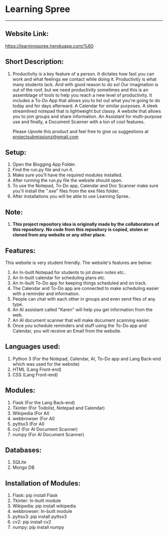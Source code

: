 # Learning Spree
-----------------------------------

Website Link:
-------------------------------------
https://learningspree.herokuapp.com/%60

Short Description:
--------------------------------------------------
1. Productivity is a key feature of a person. It dictates how fast you can work and what feelings we contact while doing it. Productivity is what many students lack. And with good reason to do so! Our imagination is out of the roof, but we need productivity sometimes and this is an assemblage of tools to help you reach a new level of productivity. It includes a To-Do App that allows you to list out what you're going to do today and for days afterward. A Calendar for similar purposes. A sleek streamlined notepad that is lightweight but classy. A website that allows you to join groups and share information. An Assistant for multi-purpose use and finally, a Document Scanner with a ton of cool features.  

   Please Upvote this product and feel free to give us suggestions at projectsubmissionz@gmail.com 
 
 Setup:
 ---------------------------------------------------------
 1. Open the Blogging App Folder.
 2. Find the run.py file and run it.
 3. Make sure you'll have the required modules installed.
 4. After running the run.py file the website should open.
 5. To use the Notepad, To-Do app, Calendar and Doc Scanner make sure you'll install the ".exe" files from the exe files folder.
 6. After installations you will be able to use Learning Spree..

**Note:**
----------------------------------------------------
1. **This project repository idea is originally made by the collaborators of this repository. No code from this repository is copied, stolen or cloned from any website or any other place.**

Features:
-----------------------------------------
This website is very student friendly. The website's features are below:

1. An In-built Notepad for students to jot down notes etc..
2. An In-built calendar for scheduling plans etc.
3. An In-built To-Do app for keeping things scheduled and on track.
4. The Calendar and To-Do app are connected to make scheduling easier with a reminder and information.
5. People can chat with each other in groups and even send files of any type.
6. An AI assistant called "Karen" will help you get information from the web.
7. An AI document scanner that will make document scanning easier.
8. Once you schedule reminders and stuff using the To-Do app and Calendar, you will receive an Email from the website.

Languages used:
--------------------------------------
1. Python 3 (For the Notepad, Calendar, AI, To-Do app and Lang Back-end which was used for the website) 
2. HTML (Lang Front-end)
3. CSS (Lang Front-end)

Modules:
---------------------------------------
1. Flask (For the Lang Back-end)
2. Tkinter (For Todolist, Notepad and Calendar)
3. Wikipedia (For AI)
4. webbrowser (For AI)
5. pyttsx3 (For AI)
6. cv2 (For AI Document Scanner)
7. numpy (For AI Document Scanner)

Databases:
----------------------------------------
1. SQLite
2. Mongo DB

Installation of Modules:
---------------------------------------------
1. Flask: pip install Flask
2. Tkinter: In-built module
3. Wikipedia: pip install wikipedia
4. webbrowser: In-built module
5. pyttsx3: pip install pyttsx3
6. cv2: pip install cv2
7. numpy: pip install numpy
